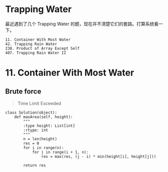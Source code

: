 # Trapping Water
最近遇到了几个 Trapping Water 的题，现在并不清楚它们的套路。打算系统看一下。

```
11. Container With Most Water
42. Trapping Rain Water
238. Product of Array Except Self
407. Trapping Rain Water II
```

# 11. Container With Most Water

## Brute force
> Time Limit Exceeded

```
class Solution(object):
    def maxArea(self, height):
        """
        :type height: List[int]
        :rtype: int
        """
        n = len(height)
        res = 0
        for i in range(n):
            for j in range(i + 1, n):
                res = max(res, (j - i) * min(height[i], height[j]))

        return res
```
